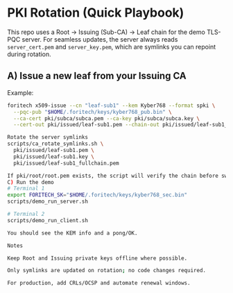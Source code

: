 # PKI Rotation (Quick Playbook)

This repo uses a Root -> Issuing (Sub-CA) -> Leaf chain for the demo TLS-PQC server.
For seamless updates, the server always reads `server_cert.pem` and `server_key.pem`,
which are symlinks you can repoint during rotation.

## A) Issue a new leaf from your Issuing CA

Example:
```bash
foritech x509-issue --cn "leaf-sub1" --kem Kyber768 --format spki \
  --pqc-pub "$HOME/.foritech/keys/kyber768_pub.bin" \
  --ca-cert pki/subca/subca.pem --ca-key pki/subca/subca.key \
  --cert-out pki/issued/leaf-sub1.pem --chain-out pki/issued/leaf-sub1_fullchain.pem

Rotate the server symlinks
scripts/ca_rotate_symlinks.sh \
  pki/issued/leaf-sub1.pem \
  pki/issued/leaf-sub1.key \
  pki/issued/leaf-sub1_fullchain.pem

If pki/root/root.pem exists, the script will verify the chain before switching.
C) Run the demo
# Terminal 1
export FORITECH_SK="$HOME/.foritech/keys/kyber768_sec.bin"
scripts/demo_run_server.sh

# Terminal 2
scripts/demo_run_client.sh

You should see the KEM info and a pong/OK.

Notes

Keep Root and Issuing private keys offline where possible.

Only symlinks are updated on rotation; no code changes required.

For production, add CRLs/OCSP and automate renewal windows.

